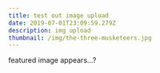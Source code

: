 ```yaml
---
title: test out image upload
date: 2019-07-01T23:09:59.279Z
description: img upload
thumbnail: /img/the-three-musketeers.jpg
---
```

featured image appears...?

